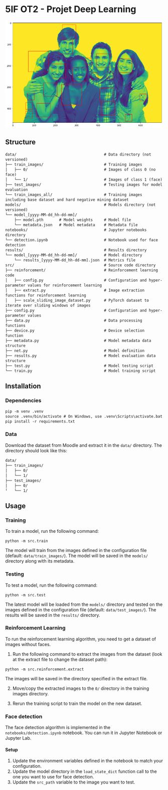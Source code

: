 # 5IF OT2 - Projet Deep Learning

![Face detection](./doc/detection.png)

## Structure

```
data/                                       # Data directory (not versioned)
├── train_images/                           # Training images
│   ├── 0/                                  # Images of class 0 (no face)
│   └── 1/                                  # Images of class 1 (face)
├── test_images/                            # Testing images for model evaluation
└── train_images_all/                       # Training images including base dataset and hard negative mining dataset
models/                                     # Models directory (not versioned)
└── model_[yyyy-MM-dd_hh-dd-mm]/
    ├── model.pth       # Model weights     # Model file
    └── metadata.json   # Model metadata    # Metadata file
notebooks/                                  # Jupyter notebooks directory
└── detection.ipynb                         # Notebook used for face detection
results/                                    # Results directory
└── model_[yyyy-MM-dd_hh-dd-mm]/            # Model directory
    └── results_[yyyy-MM-dd_hh-dd-mm].json  # Metrics file
src/                                        # Source code directory
├── reinforcement/                          # Reinforcement learning code
│   ├── config.py                           # Configuration and hyper-parameter values for reinforcement learning
│   ├── extract.py                          # Image extraction functions for reinforcement learning
│   ├── scale_sliding_image_dataset.py      # PyTorch dataset to iterate over sliding windows of images
├── config.py                               # Configuration and hyper-parameter values
├── data.py                                 # Data processing functions
├── device.py                               # Device selection function
├── metadata.py                             # Model metadata data structure
├── net.py                                  # Model definition
├── results.py                              # Model evaluation data structure
├── test.py                                 # Model testing script
└── train.py                                # Model training script
```

## Installation

### Dependencies

```
pip -m venv .venv
source .venv/bin/activate # On Windows, use .venv\Scripts\activate.bat
pip install -r requirements.txt
```

### Data

Download the dataset from Moodle and extract it in the `data/` directory. The directory should look like this:

```
data/
├── train_images/
│   ├── 0/
│   └── 1/
├── test_images/
│   ├── 0/
╵   └── 1/
```

## Usage

### Training

To train a model, run the following command:

```
python -m src.train
```

The model will train from the images defined in the configuration file (default: `data/train_images/`). The model will be saved in the `models/` directory along with its metadata.

### Testing

To test a model, run the following command:

```
python -m src.test
```

The latest model will be loaded from the `models/` directory and tested on the images defined in the configuration file (default: `data/test_images/`). The results will be saved in the `results/` directory.

### Reinforcement Learning

To run the reinforcement learning algorithm, you need to get a dataset of images without faces.

1. Run the following command to extract the images from the dataset (look at the extract file to change the dataset path):

```
python -m src.reinforcement.extract
```

The images will be saved in the directory specified in the extract file.

2. Move/copy the extracted images to the `0/` directory in the training images directory.

3. Rerun the training script to train the model on the new dataset.

### Face detection

The face detection algorithm is implemented in the `notebooks/detection.ipynb` notebook. You can run it in Jupyter Notebook or Jupyter Lab.

#### Setup

1. Update the environment variables defined in the notebook to match your configuration.
2. Update the model directory in the `load_state_dict` function call to the one you want to use for face detection.
3. Update the `src_path` variable to the image you want to test.

